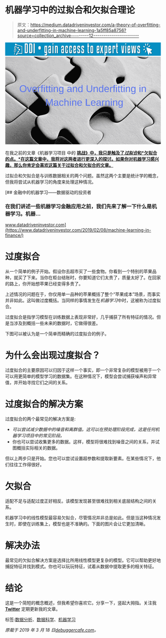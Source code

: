 # 机器学习中的过拟合和欠拟合理论

> 原文：<https://medium.datadriveninvestor.com/a-theory-of-overfitting-and-underfitting-in-machine-learning-1a5ff85a8756?source=collection_archive---------12----------------------->

[![](img/3fab7653e873af0cefa15a830a90ba06.png)](http://www.track.datadriveninvestor.com/1B9E)![](img/52a79aa0b54ca4a4e3f88258a722c9f3.png)

在我之前的文章《机器学习项目 中的 [**挑战》中，我只是触及了*过拟合*和*欠拟合的点。*在这篇文章中，我将对这两者进行更深入的探讨。如果你对机器学习感兴趣，那么你肯定会喜欢这篇关于过拟合和欠拟合的文章。**](https://debuggercafe.com/challenges-in-a-machine-learning-project/)

过拟合和欠拟合是与训练数据相关的两个问题。虽然这两个主要是统计学的概念，但我将尝试从机器学习的角度来处理这种情况。

[](https://www.datadriveninvestor.com/2019/02/08/machine-learning-in-finance/) [## 金融中的机器学习——数据驱动的投资者

### 在我们讲述一些机器学习金融应用之前，我们先来了解一下什么是机器学习。机器…

www.datadriveninvestor.com](https://www.datadriveninvestor.com/2019/02/08/machine-learning-in-finance/) 

# 过度拟合

从一个简单的例子开始。假设你去超市买了一些食物。你看到一个特别的苹果品种，就买了下来。当你在柜台结账时，你要知道它们太贵了，质量太好了。在回家的路上，你开始想苹果已经变得多贵了。

上述情况的问题在于，你仅用单一品种的苹果概括了整个“苹果成本”场景，而事实并非如此。这叫做过度概括。当同样的事情发生在*机器学习*中时，这被称为过度拟合。

过度拟合是指学习模型在训练数据上表现非常好，几乎捕获了所有特征的情况。但是当涉及到概括一些未来的数据时，它做得很差。

下图可以被认为是一个简单而精确的过度拟合的例子。

# 为什么会出现过度拟合？

过度拟合的主要原因可以归因于这样一个事实，即一个非常复杂的模型被用于一个可以用更简单的模型学习的数据集。在这种情况下，模型会尝试捕获噪声和异常值，并开始寻找它们之间的关系。

# 过度拟合的解决方案

过度拟合的两个最常见的解决方案是:

*   *可以尝试减少数据中的噪音和离群值。这可以在预处理阶段完成，这是任何机器学习项目中的常见阶段。*
*   你也可以尝试收集更多的数据。这样，模型将很难找到噪音之间的关系，并试图概括实际相关的数据。

但以上两步只是开始。您也可以尝试设置超参数和提取新要素。在某些情况下，他们往往工作得很好。

# 欠拟合

适配不足与适配过度正好相反。该模型发现甚至很难找到相关底层结构之间的关系。

机器学习中的线性模型最容易欠拟合，尽管情况并非总是如此。但是当这种情况发生时，即使在训练集上，模型也是不准确的。下面的图片会让它更加清晰。

# 解决办法

最常见的欠拟合解决方案是选择比所用线性模型更复杂的模型。它可以帮助更好地捕捉特征并找到模式。你也可以玩玩特征，试着从数据中提取更多的相关特征。

# 结论

这是一个简短的概念概述，但我希望你喜欢它。分享一下，竖起大拇指。关注我 [**Twitter**](https://twitter.com/SovitRath5) 定期更新我的文章。

标签:[数据分析](https://debuggercafe.com/tag/data-analytics/)、[数据科学](https://debuggercafe.com/tag/data-science/)、[机器学习](https://debuggercafe.com/tag/machine-learning/)

*原载于 2019 年 3 月 18 日*[*debuggercafe.com*](https://debuggercafe.com/a-theory-of-overfitting-and-underfitting-in-machine-learning/)*。*